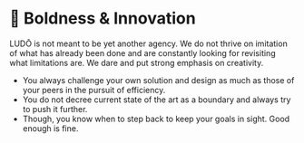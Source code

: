 🚀 Boldness & Innovation
==========================
LUDŌ is not meant to be yet another agency. We do not thrive on imitation of
what has already been done and are constantly looking for revisiting 
what limitations are. 
We dare and put strong emphasis on creativity.

- You always challenge your own solution and design as much as those of your peers in the pursuit of efficiency.
- You do not decree current state of the art as a boundary and always try to push it further.
- Though, you know when to step back to keep your goals in sight. Good enough is fine.
